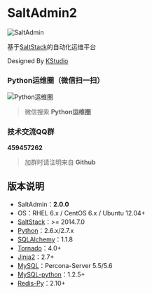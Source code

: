 SaltAdmin2
=========

![SaltAdmin](https://github.com/luxiaok/SaltAdmin/raw/master/static/images/SaltAdminLogo.jpg)

基于[SaltStack](https://github.com/saltstack/salt)的自动化运维平台

Designed By [KStudio](http://github.com/xkstudio)

### Python运维圈（微信扫一扫） ###

![Python运维圈](https://github.com/luxiaok/SaltAdmin/raw/master/static/images/ops_circle_qrcode.jpg)

>微信搜索 **Python运维圈**

### 技术交流QQ群 ###

**459457262**

>加群时请注明来自 **Github**

## 版本说明 ##
* SaltAdmin：**2.0.0**
* OS：RHEL 6.x / CentOS 6.x / Ubuntu 12.04+
* [SaltStack](https://github.com/saltstack/salt)：>= 2014.7.0
* [Python](http://www.python.org)：2.6.x/2.7.x
* [SQLAlchemy](http://www.sqlalchemy.org/)：1.1.8
* [Tornado](http://www.tornadoweb.org/)：4.0+
* [Jinja2](http://jinja.pocoo.org/)：2.7+
* [MySQL](http://www.percona.com/)：Percona-Server 5.5/5.6
* [MySQL-python](http://pypi.python.org/pypi/MySQL-python)：1.2.5+
* [Redis-Py](https://github.com/andymccurdy/redis-py)：2.10+